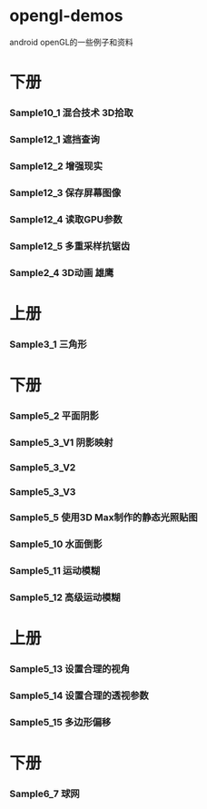 # opengl-demos
android openGL的一些例子和资料

# 下册
### Sample10_1 混合技术 3D拾取

### Sample12_1 遮挡查询
### Sample12_2 增强现实
### Sample12_3 保存屏幕图像
### Sample12_4 读取GPU参数
### Sample12_5 多重采样抗锯齿

### Sample2_4 3D动画 雄鹰

# 上册
### Sample3_1 三角形

# 下册
### Sample5_2 平面阴影
### Sample5_3_V1 阴影映射
### Sample5_3_V2 
### Sample5_3_V3
### Sample5_5 使用3D Max制作的静态光照贴图
### Sample5_10 水面倒影
### Sample5_11 运动模糊
### Sample5_12 高级运动模糊

# 上册
### Sample5_13 设置合理的视角
### Sample5_14 设置合理的透视参数
### Sample5_15 多边形偏移

# 下册
### Sample6_7 球网
